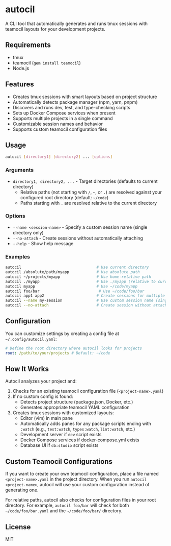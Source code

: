 # autocil

A CLI tool that automatically generates and runs tmux sessions with teamocil layouts for your development projects.

## Requirements

- tmux
- teamocil (`gem install teamocil`)
- Node.js

## Features

- Creates tmux sessions with smart layouts based on project structure
- Automatically detects package manager (npm, yarn, pnpm)
- Discovers and runs dev, test, and type-checking scripts
- Sets up Docker Compose services when present
- Supports multiple projects in a single command
- Customizable session names and behavior
- Supports custom teamocil configuration files

## Usage

```bash
autocil [directory1] [directory2] ... [options]
```

### Arguments

- `directory1, directory2, ...` - Target directories (defaults to current directory)
  - Relative paths (not starting with `/`, `~`, or `.`) are resolved against your configured root directory (default: `~/code`)
  - Paths starting with `.` are resolved relative to the current directory

### Options

- `--name <session-name>` - Specify a custom session name (single directory only)
- `--no-attach` - Create sessions without automatically attaching
- `--help` - Show help message

### Examples

```bash
autocil                                 # Use current directory
autocil /absolute/path/myapp            # Use absolute path
autocil ~/projects/myapp                # Use home-relative path
autocil ./myapp                         # Use ./myapp (relative to current directory)
autocil myapp                           # Use ~/code/myapp
autocil foo/bar                          # Use ~/code/foo/bar
autocil app1 app2                       # Create sessions for multiple projects in root directory
autocil --name my-session               # Use custom session name (single directory only)
autocil --no-attach                     # Create session without attaching
```

## Configuration

You can customize settings by creating a config file at `~/.config/autocil.yaml`:

```yaml
# Define the root directory where autocil looks for projects
root: /path/to/your/projects # Default: ~/code
```

## How It Works

Autocil analyzes your project and:

1. Checks for an existing teamocil configuration file (`<project-name>.yaml`)
2. If no custom config is found:
   - Detects project structure (package.json, Docker, etc.)
   - Generates appropriate teamocil YAML configuration
3. Creates tmux sessions with customized layouts:
   - Editor (vim) in main pane
   - Automatically adds panes for any package scripts ending with `:watch` (e.g., `test:watch`, `types:watch`, `lint:watch`, etc.)
   - Development server if `dev` script exists
   - Docker Compose services if docker-compose.yml exists
   - Database UI if `db:studio` script exists

## Custom Teamocil Configurations

If you want to create your own teamocil configuration, place a file named `<project-name>.yaml` in the project directory. When you run `autocil <project-name>`, autocil will use your custom configuration instead of generating one.

For relative paths, autocil also checks for configuration files in your root directory. For example, `autocil foo/bar` will check for both `~/code/foo/bar.yaml` and the `~/code/foo/bar/` directory.

## License

MIT
